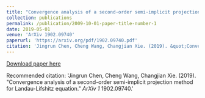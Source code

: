 ```yaml
---
title: "Convergence analysis of a second-order semi-implicit projection method for Landau-Lifshitz equation"
collection: publications
permalink: /publication/2009-10-01-paper-title-number-1
date: 2019-05-01
venue: 'ArXiv 1902.09740'
paperurl: 'https://arxiv.org/pdf/1902.09740.pdf'
citation: 'Jingrun Chen, Cheng Wang, Changjian Xie. (2019). &quot;Convergence analysis of a second-order semi-implicit projection method for Landau-Lifshitz equation.&quot; <i>ArXiv 1</i> 1902.09740.'
---
```


[Download paper here](https://arxiv.org/pdf/1902.09740.pdf)

Recommended citation: 'Jingrun Chen, Cheng Wang, Changjian Xie. (2019). &quot;Convergence analysis of a second-order semi-implicit projection method for Landau-Lifshitz equation.&quot; <i>ArXiv 1</i> 1902.09740.'
